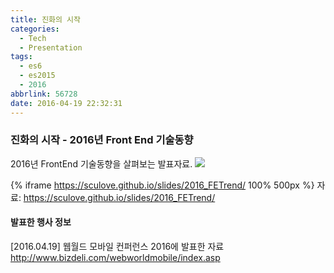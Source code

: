 ```yaml
---
title: 진화의 시작
categories:
  - Tech
  - Presentation
tags:
  - es6
  - es2015
  - 2016
abbrlink: 56728
date: 2016-04-19 22:32:31
---
```

### 진화의 시작 - 2016년 Front End 기술동향
2016년 FrontEnd 기술동향을 살펴보는 발표자료.
![](newjavascript.jpg)

{% iframe https://sculove.github.io/slides/2016_FETrend/ 100% 500px %}
자료: https://sculove.github.io/slides/2016_FETrend/

#### 발표한 행사 정보
[2016.04.19] 웹월드 모바일 컨퍼런스 2016에 발표한 자료 http://www.bizdeli.com/webworldmobile/index.asp